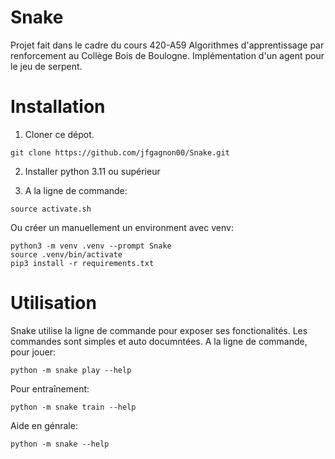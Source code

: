 # Snake

Projet fait dans le cadre du cours 420-A59 Algorithmes d'apprentissage par renforcement au Collège Bois de Boulogne. Implémentation d'un agent pour le jeu de serpent.

# Installation

1. Cloner ce dépot.

```
git clone https://github.com/jfgagnon00/Snake.git
```

2. Installer python 3.11 ou supérieur

3. A la ligne de commande:

```
source activate.sh
```

Ou créer un manuellement un environment avec venv:

```
python3 -m venv .venv --prompt Snake
source .venv/bin/activate
pip3 install -r requirements.txt
```

# Utilisation

Snake utilise la ligne de commande pour exposer ses fonctionalités. Les commandes sont simples et auto documntées. A la ligne de commande, pour jouer:

```
python -m snake play --help
```

Pour entraînement:

```
python -m snake train --help
```

Aide en génrale:

```
python -m snake --help
```